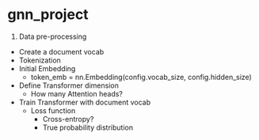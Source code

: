 # gnn_project

1. Data pre-processing
- Create a document vocab
- Tokenization
- Initial Embedding 
    - token_emb = nn.Embedding(config.vocab_size, config.hidden_size)
- Define Transformer dimension
    - How many Attention heads?
- Train Transformer with document vocab  
    - Loss function 
        - Cross-entropy? 
        - True probability distribution 
         